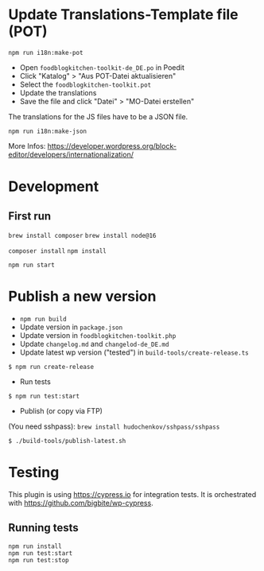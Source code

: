 # Update Translations-Template file (POT)

`npm run i18n:make-pot`

- Open `foodblogkitchen-toolkit-de_DE.po` in Poedit
- Click "Katalog" > "Aus POT-Datei aktualisieren"
- Select the `foodblogkitchen-toolkit.pot`
- Update the translations
- Save the file and click "Datei" > "MO-Datei erstellen"

The translations for the JS files have to be a JSON file.

`npm run i18n:make-json`

More Infos: https://developer.wordpress.org/block-editor/developers/internationalization/

# Development

## First run

`brew install composer`
`brew install node@16`

`composer install`
`npm install`

`npm run start`

# Publish a new version

- `npm run build`
- Update version in `package.json`
- Update version in `foodblogkitchen-toolkit.php`
- Update `changelog.md` and `changelod-de_DE.md`
- Update latest wp version ("tested") in `build-tools/create-release.ts`

`$ npm run create-release`

- Run tests

`$ npm run test:start`

- Publish (or copy via FTP)

(You need sshpass): `brew install hudochenkov/sshpass/sshpass`

`$ ./build-tools/publish-latest.sh`

# Testing

This plugin is using https://cypress.io for integration tests.
It is orchestrated with https://github.com/bigbite/wp-cypress.

## Running tests

```
npm run install
npm run test:start
npm run test:stop
```
